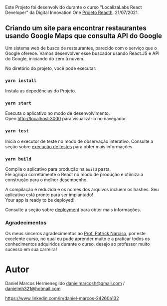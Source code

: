 Este Projeto foi desenvolvido durante o curso "LocalizaLabs React Developer" da Digital Innovation One [Projeto Reacth](https://digitalinnovation.one/). 21/07/2021.

## Criando um site para encontrar restaurantes usando Google Maps que consulta API do Google

Um sistema web de busca de restaurantes, parecido com o serviço que o Google oferece. Vamos desenvolver esse buscador usando React.JS e API do Google, iniciando do zero à nuvem.

No diretório do projeto, você pode executar:

### `yarn install`

Instala as depedências do Projeto.<br />
### `yarn start`

Executa o aplicativo no modo de desenvolvimento.<br />
Open [http://localhost:3000](http://localhost:3000) para visualizá-lo no navegador.

### `yarn test`

Inicia o executor de teste no modo de observação interativo.
Consulte a seção sobre [execução de testes](https://facebook.github.io/create-react-app/docs/running-tests) para obter mais informações.

### `yarn build`

Compila o aplicativo para produção na `build` pasta.<br />
Ele agrupa corretamente o React no modo de produção e otimiza a construção para o melhor desempenho.

A compilação é reduzida e os nomes dos arquivos incluem os hashes.
Seu aplicativo está pronto para ser implantado!<br />
Your app is ready to be deployed!

Consulte a seção sobre [deployment](https://facebook.github.io/create-react-app/docs/deployment) para obter mais informações.
### Agradecimentos
Os meus sinceros agradecimentos ao [Prof. Patrick Narciso](https://www.linkedin.com/in/patricknarciso/), por este excelente curso, no qual eu pude aprender muito e a praticar todos os conhecimentos adquiridos durante o curso, desejo ao professor muito sucesso em sua carreira!

# Autor

Daniel Marcos Hermenegildo
danielmarcosh@gmail.com / danielmh321@hotmail.com

https://www.linkedin.com/in/daniel-marcos-24260a132
